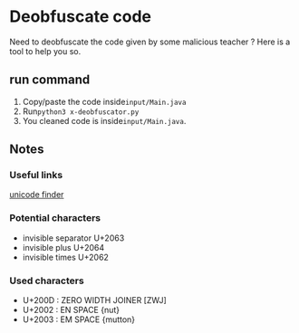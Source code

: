 # Deobfuscate code

Need to deobfuscate the code given by some malicious teacher ? Here is a tool to help you so.

## run command

1. Copy/paste the code inside`input/Main.java`
2. Run`python3 x-deobfuscator.py`
3. You cleaned code is inside`input/Main.java`.

## Notes

### Useful links

[unicode finder](https://babelstone.co.uk/Unicode/whatisit.html)


### Potential characters

* invisible separator U+2063
* invisible plus U+2064
* invisible times U+2062

### Used characters

* U+200D : ZERO WIDTH JOINER [ZWJ]
* U+2002 : EN SPACE {nut}
* U+2003 : EM SPACE {mutton}
